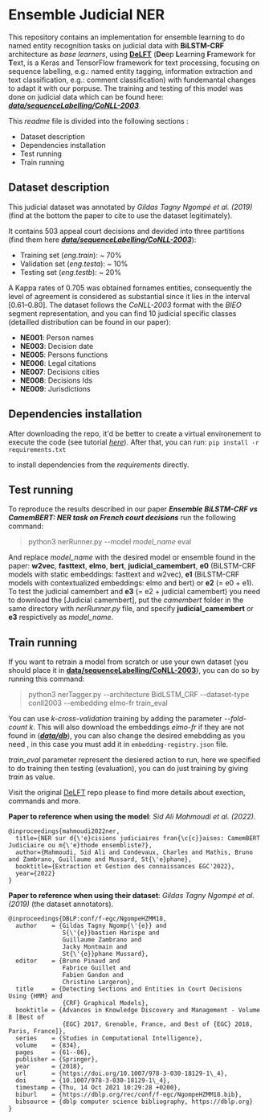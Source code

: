 # Ensemble Judicial NER

 This repository contains an implementation for ensemble learning to do named entity recognition tasks on judicial data with **BiLSTM-CRF** architecture as *base learners*, using [**DeLFT**](https://github.com/kermitt2/delft) (**De**ep **L**earning **F**ramework for **T**ext, is a Keras and TensorFlow framework for text processing, focusing on sequence labelling, e.g.: named entity tagging, information extraction and text classification, e.g.: comment classification) with fundemantal changes to adapt it with our porpuse. The training and testing of this model was done on judicial data which can be found here: [***data/sequenceLabelling/CoNLL-2003***](data/sequenceLabelling/CoNLL-2003).

This *readme* file is divided into the following sections :
- Dataset description
- Dependencies installation
- Test running
- Train running

## Dataset description
This judicial dataset was annotated by *Gildas Tagny Ngompé et al. (2019)* (find at the bottom the paper to cite to use the dataset legitimately).

It contains 503 appeal court decisions and devided into three partitions (find them here [***data/sequenceLabelling/CoNLL-2003***](data/sequenceLabelling/CoNLL-2003)):

- Training set (*eng.train*): ~ 70%
- Validation set (*eng.testa*): ~ 10%
- Testing set (*eng.testb*): ~ 20%

A Kappa rates of 0.705 was obtained fornames entities, consequently the level of agreement is considered as substantial since it lies in the interval [0.61–0.80].
The dataset follows the *CoNLL-2003* format with the *BIEO* segment representation, and you can find 10 judicial specific classes (detailled distribution can be found in our paper):

- **NE001**: Person names
- **NE003**: Decision date
- **NE005**: Persons functions
- **NE006**: Legal citations
- **NE007**: Decisions cities
- **NE008**: Decisions Ids
- **NE009**: Jurisdictions

## Dependencies installation
After downloading the repo, it'd be better to create a virtual environement to execute the code (see tutorial [*here*](https://www.geeksforgeeks.org/creating-python-virtual-environment-windows-linux/)).
After that, you can run:
```pip install -r requirements.txt```

to install dependencies from the *requirements* directly.

## Test running
To reproduce the results described in our paper ***Ensemble BiLSTM-CRF vs CamemBERT: NER task on French court decisions*** run the following command:

> python3 nerRunner.py --model *model_name* eval

And replace *model_name* with the desired model or ensemble found in the paper:  **w2vec**, **fasttext**, **elmo**, **bert**, **judicial_camembert**, **e0** (BiLSTM-CRF models with static embeddings: fasttext and w2vec), **e1** (BiLSTM-CRF models with contextualized embeddings: elmo and bert) or **e2** (= e0 + e1).
To test the judicial camembert and **e3** (= e2 + judicial camembert) you need to download the 
[Judicial camembert], put the *camembert* folder in the same directory with *nerRunner.py* file, and specify **judicial_camembert** or **e3** respictively as *model_name*.

[//]: # (However, Jud. CamemBERT still till now in private stage so you can neither rerun it nor the **e3**. Once published, we can provide information how to execute it.)

## Train running
If you want to retrain a model from scratch or use your own dataset (you should place it in [**data/sequenceLabelling/CoNLL-2003**](data/sequenceLabelling/CoNLL-2003)), you can do so by running this command:

> python3 nerTagger.py --architecture BidLSTM_CRF  --dataset-type conll2003  --embedding elmo-fr train_eval

You can use *k-cross-validation* training by adding the parameter *--fold-count k*. This will also download the embeddings *elmo-fr* if they are not found in ([***data/db***](data/db)), you can also change the desired emebdding as you need  , in this case you must add it in ```embedding-registry.json``` file.


*train_eval* parameter represent the desiered action to run, here we specified to do training then testing (evaluation), you can do just training by giving *train* as value.

Visit the original [DeLFT](https://github.com/kermitt2/delft) repo please to find more details about exection, commands and more.

**Paper to reference when using the model**: *Sid Ali Mahmoudi et al. (2022)*.

```
@inproceedings{mahmoudi2022ner,
  title={NER sur d{\'e}cisions judiciaires fran{\c{c}}aises: CamemBERT Judiciaire ou m{\'e}thode ensembliste?},
  author={Mahmoudi, Sid Ali and Condevaux, Charles and Mathis, Bruno and Zambrano, Guillaume and Mussard, St{\'e}phane},
  booktitle={Extraction et Gestion des connaissances EGC'2022},
  year={2022}
}
```


**Paper to reference when using their dataset**: *Gildas Tagny Ngompé et al. (2019)* (the dataset annotators).


```
@inproceedings{DBLP:conf/f-egc/NgompeHZMM18,
  author    = {Gildas Tagny Ngomp{\'{e}} and
               S{\'{e}}bastien Harispe and
               Guillaume Zambrano and
               Jacky Montmain and
               St{\'{e}}phane Mussard},
  editor    = {Bruno Pinaud and
               Fabrice Guillet and
               Fabien Gandon and
               Christine Largeron},
  title     = {Detecting Sections and Entities in Court Decisions Using {HMM} and
               {CRF} Graphical Models},
  booktitle = {Advances in Knowledge Discovery and Management - Volume 8 [Best of
               {EGC} 2017, Grenoble, France, and Best of {EGC} 2018, Paris, France]},
  series    = {Studies in Computational Intelligence},
  volume    = {834},
  pages     = {61--86},
  publisher = {Springer},
  year      = {2018},
  url       = {https://doi.org/10.1007/978-3-030-18129-1\_4},
  doi       = {10.1007/978-3-030-18129-1\_4},
  timestamp = {Thu, 14 Oct 2021 10:29:28 +0200},
  biburl    = {https://dblp.org/rec/conf/f-egc/NgompeHZMM18.bib},
  bibsource = {dblp computer science bibliography, https://dblp.org}
}
```
